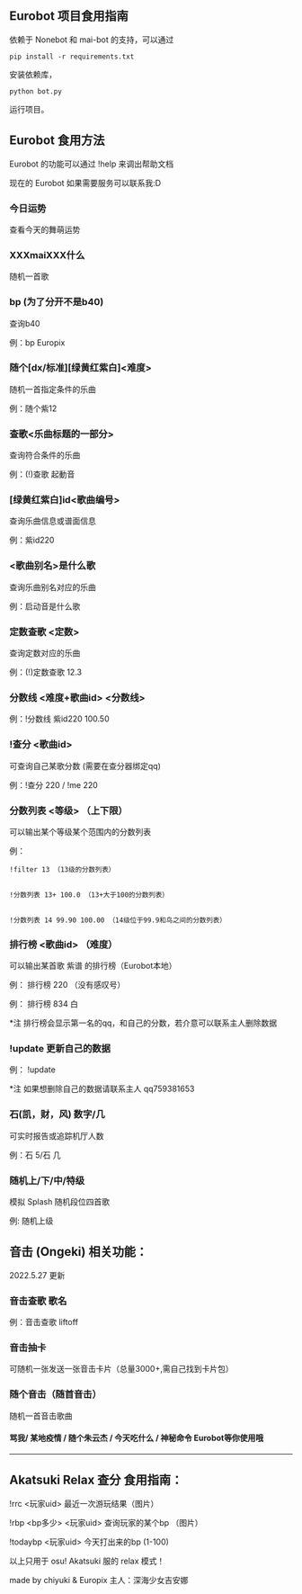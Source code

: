 ## Eurobot 项目食用指南
依赖于 Nonebot 和 mai-bot 的支持，可以通过
```
pip install -r requirements.txt
```
安装依赖库，
```
python bot.py
```
运行项目。

## Eurobot 食用方法

Eurobot 的功能可以通过 !help 来调出帮助文档

现在的 Eurobot 如果需要服务可以联系我:D

### 今日运势 
查看今天的舞萌运势

### XXXmaiXXX什么 
随机一首歌

### bp (为了分开不是b40)
查询b40


例：bp Europix

### 随个[dx/标准][绿黄红紫白]<难度>
随机一首指定条件的乐曲


例：随个紫12

### 查歌<乐曲标题的一部分> 
查询符合条件的乐曲


例：(!)查歌 起動音

### [绿黄红紫白]id<歌曲编号>
查询乐曲信息或谱面信息


例：紫id220

### <歌曲别名>是什么歌
查询乐曲别名对应的乐曲


例：启动音是什么歌

### 定数查歌 <定数> 
查询定数对应的乐曲


例：(!)定数查歌 12.3

### 分数线 <难度+歌曲id> <分数线>
例：!分数线 紫id220 100.50

### !查分 <歌曲id> 
可查询自己某歌分数 (需要在查分器绑定qq)


例：!查分 220 / !me 220

### 分数列表 <等级> （上下限） 
可以输出某个等级某个范围内的分数列表


例： 


	!filter 13 （13级的分数列表）


    !分数列表 13+ 100.0 （13+大于100的分数列表）
	 
	 
    !分数列表 14 99.90 100.00 （14级位于99.9和鸟之间的分数列表）
	 
	
### 排行榜 <歌曲id> （难度） 
可以输出某首歌 紫谱 的排行榜（Eurobot本地）


例： 排行榜 220 （没有感叹号）


例： 排行榜 834 白


*注 排行榜会显示第一名的qq，和自己的分数，若介意可以联系主人删除数据

### !update 更新自己的数据
例： !update


*注 如果想删除自己的数据请联系主人 qq759381653

### 石(凯，财，风) 数字/几 
可实时报告或追踪机厅人数


例：石 5/石 几

### 随机上/下/中/特级
模拟 Splash 随机段位四首歌


例: 随机上级


## 音击 (Ongeki) 相关功能：
2022.5.27 更新
### 音击查歌 歌名


例：音击查歌 liftoff


### 音击抽卡
可随机一张发送一张音击卡片（总量3000+,需自己找到卡片包）


### 随个音击（随首音击）
随机一首音击歌曲




#### 骂我/ 某地疫情 / 随个朱云杰 / 今天吃什么 / 神秘命令 Eurobot等你使用哦
 ------------------------------------------
## Akatsuki Relax 查分 食用指南：
!rrc <玩家uid> 最近一次游玩结果（图片）


!rbp <bp多少> <玩家uid> 查询玩家的某个bp （图片）


!todaybp <玩家uid> 今天打出来的bp (1-100)


以上只用于 osu! Akatsuki 服的 relax 模式！


made by chiyuki & Europix  主人：深海少女吉安娜


